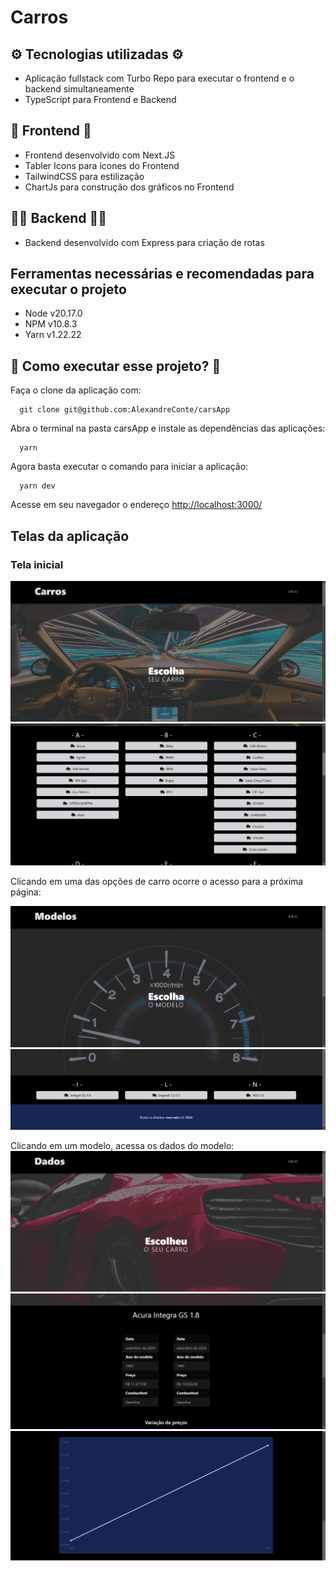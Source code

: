 # Carros

## ⚙️ Tecnologias utilizadas ⚙️
- Aplicação fullstack com Turbo Repo para executar o frontend e o backend simultaneamente
- TypeScript para Frontend e Backend

## 💎 Frontend 💎
- Frontend desenvolvido com Next.JS
- Tabler Icons para ícones do Frontend
- TailwindCSS para estilização
- ChartJs para construção dos gráficos no Frontend

## 🧑‍💻 Backend 🧑‍💻
- Backend desenvolvido com Express para criação de rotas

## Ferramentas necessárias e recomendadas para executar o projeto
- Node v20.17.0
- NPM v10.8.3
- Yarn v1.22.22

## 🧐 Como executar esse projeto? 🧐
Faça o clone da aplicação com:
```
  git clone git@github.com:AlexandreConte/carsApp
```

Abra o terminal na pasta carsApp e instale as dependências das aplicações:
```
  yarn
```

Agora basta executar o comando para iniciar a aplicação:
```
  yarn dev
```

Acesse em seu navegador o endereço
<a href="http://localhost:3000/">
  http://localhost:3000/
</a>

## Telas da aplicação

### Tela inicial
![Início](image.png)
![Início imagem 2](image-1.png)

Clicando em uma das opções de carro ocorre o acesso para a próxima página:

![Página de modelos](image-2.png)
![Página de modelos imagem 2](image-3.png)

Clicando em um modelo, acessa os dados do modelo:
![Página de dados de um modelo](image-4.png)
![Página de dados de um modelo imagem 2](image-5.png)
![Página de dados de um modelo imagem 3](image-6.png)
